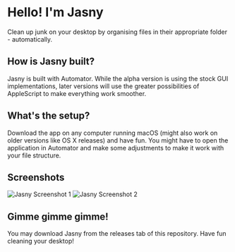 # Hello! I'm Jasny
Clean up junk on your desktop by organising files in their appropriate folder - automatically.

## How is Jasny built?
Jasny is built with Automator. While the alpha version is using the stock GUI implementations, later versions will use the greater possibilities of AppleScript to make everything work smoother.

## What's the setup?
Download the app on any computer running macOS (might also work on older versions like OS X releases) and have fun. You might have to open the application in Automator and make some adjustments to make it work with your file structure.

## Screenshots
![Jasny Screenshot 1](https://i.imgur.com/xTVOjGG.png)
![Jasny Screenshot 2](https://i.imgur.com/x4V7PMI.png)

## Gimme gimme gimme!
You may download Jasny from the releases tab of this repository. Have fun cleaning your desktop!
